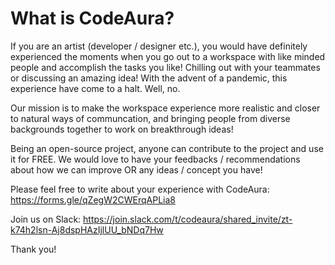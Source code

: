 # What is CodeAura?
If you are an artist (developer / designer etc.), you would have definitely experienced the moments when you go out to a workspace with like minded people and accomplish the tasks you like! Chilling out with your teammates or discussing an amazing idea!
With the advent of a pandemic, this experience have come to a halt.
Well, no.

Our mission is to make the workspace experience more realistic and closer to natural ways of communcation, and bringing people from diverse backgrounds together to work on breakthrough ideas!


Being an open-source project, anyone can contribute to the project and use it for FREE. We would love to have your feedbacks / recommendations about how we can improve OR any ideas / concept you have!

Please feel free to write about your experience with CodeAura: https://forms.gle/qZegW2CWErqAPLia8

Join us on Slack: https://join.slack.com/t/codeaura/shared_invite/zt-k74h2lsn-Aj8dspHAzIjlUU_bNDq7Hw

Thank you!

